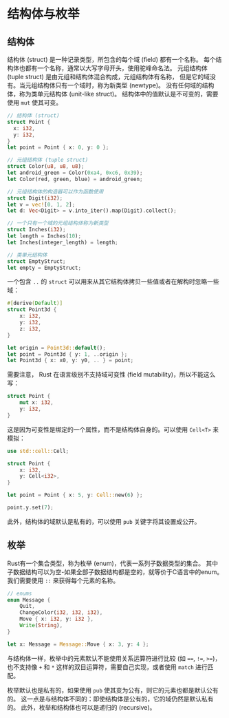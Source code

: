 # 结构体与枚举

## 结构体

结构体 (struct) 是一种记录类型，所包含的每个域 (field) 都有一个名称。
每个结构体也都有一个名称，通常以大写字母开头，使用驼峰命名法。
元组结构体 (tuple struct) 是由元组和结构体混合构成，元组结构体有名称，
但是它的域没有。当元组结构体只有一个域时，称为新类型 (newtype)。
没有任何域的结构体，称为类单元结构体 (unit-like struct)。
结构体中的值默认是不可变的，需要使用 `mut` 使其可变。

```rust
// 结构体 (struct)
struct Point {
  x: i32,
  y: i32,
}
let point = Point { x: 0, y: 0 };

// 元组结构体 (tuple struct)
struct Color(u8, u8, u8);
let android_green = Color(0xa4, 0xc6, 0x39);
let Color(red, green, blue) = android_green;

// 元组结构体的构造器可以作为函数使用
struct Digit(i32);
let v = vec![0, 1, 2];
let d: Vec<Digit> = v.into_iter().map(Digit).collect();

// 一个只有一个域的元组结构体称为新类型
struct Inches(i32);
let length = Inches(10);
let Inches(integer_length) = length;

// 类单元结构体
struct EmptyStruct;
let empty = EmptyStruct;
```

一个包含 `..` 的 `struct` 可以用来从其它结构体拷贝一些值或者在解构时忽略一些域：

```rust
#[derive(Default)]
struct Point3d {
    x: i32,
    y: i32,
    z: i32,
}

let origin = Point3d::default();
let point = Point3d { y: 1, ..origin };
let Point3d { x: x0, y: y0, .. } = point;
```

需要注意， Rust 在语言级别不支持域可变性 (field mutability)，所以不能这么写：

```rust
struct Point {
    mut x: i32,
    y: i32,
}
```

这是因为可变性是绑定的一个属性，而不是结构体自身的。可以使用 `Cell<T>` 来模拟：

```rust
use std::cell::Cell;

struct Point {
    x: i32,
    y: Cell<i32>,
}

let point = Point { x: 5, y: Cell::new(6) };

point.y.set(7);
```

此外，结构体的域默认是私有的，可以使用 `pub` 关键字将其设置成公开。

## 枚举

Rust有一个集合类型，称为枚举 (enum)，代表一系列子数据类型的集合。
其中子数据结构可以为空-如果全部子数据结构都是空的，就等价于C语言中的enum。
我们需要使用 `::` 来获得每个元素的名称。

```rust
// enums
enum Message {
    Quit,
    ChangeColor(i32, i32, i32),
    Move { x: i32, y: i32 },
    Write(String),
}

let x: Message = Message::Move { x: 3, y: 4 };
```

与结构体一样，枚举中的元素默认不能使用关系运算符进行比较 (如 `==`, `!=`, `>=`)，
也不支持像 `+` 和 `*` 这样的双目运算符，需要自己实现，或者使用 `match` 进行匹配。

枚举默认也是私有的，如果使用 `pub` 使其变为公有，则它的元素也都是默认公有的。
这一点是与结构体不同的：即使结构体是公有的，它的域仍然是默认私有的。
此外，枚举和结构体也可以是递归的 (recursive)。
